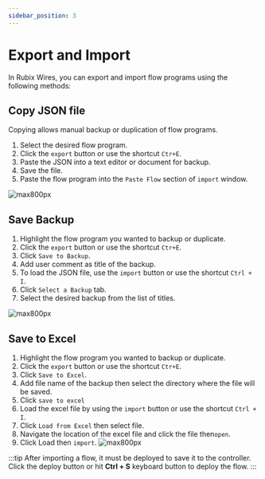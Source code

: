```yaml
---
sidebar_position: 3
---
```


# Export and Import

In Rubix Wires, you can export and import flow programs using the following methods:

## Copy JSON file
Copying allows manual backup or duplication of flow programs.
1. Select the desired flow program.
2. Click the `export` button or use the shortcut `Ctr+E`.
3. Paste the JSON into a text editor or document for backup.
4. Save the file.
5. Paste the flow program into the `Paste Flow` section of `import` window.

![max800px](img/import-export-1.gif)

## Save Backup
1. Highlight the flow program you wanted to backup or duplicate.
2. Click the `export` button or use the shortcut `Ctr+E`.
3. Click `Save to Backup`.
4. Add user comment as title of the backup.
5. To load the JSON file, use the `import` button or use the shortcut `Ctrl + I`.
6. Click `Select a Backup` tab.
7. Select the desired backup from the list of titles.

![max800px](img/import-export-2.gif)

## Save to Excel

1. Highlight the flow program you wanted to backup or duplicate.
2. Click the `export` button or use the shortcut `Ctr+E`.
3. Click `Save to Excel`.
4. Add file name of the backup then select the directory where the file will be saved.
5. Click `save to excel`
6. Load the excel file by using the `import` button or use the shortcut `Ctrl + I`.
6. Click `Load from Excel` then select file.
7. Navigate the location of the excel file and click the file then`open`.
8. Click Load then `import`.
![max800px](img/import-export-3.gif)

:::tip
After importing a flow, it must be deployed to save it to the controller.
Click the deploy button or hit **Ctrl + S** keyboard button to deploy the flow.
:::




